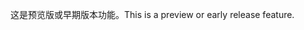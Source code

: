<span data-ttu-id="cfef5-101">这是预览版或早期版本功能。</span><span class="sxs-lookup"><span data-stu-id="cfef5-101">This is a preview or early release feature.</span></span>